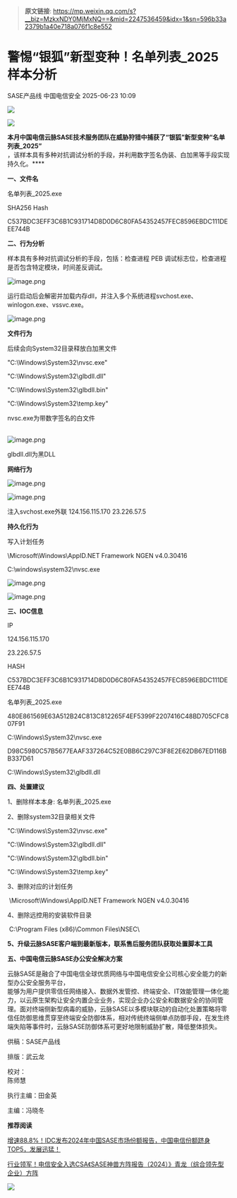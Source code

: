 > **原文链接**: https://mp.weixin.qq.com/s?__biz=MzkxNDY0MjMxNQ==&mid=2247536459&idx=1&sn=596b33a2379b1a40e718a076f1c8e552

#  警惕“银狐”新型变种！名单列表_2025样本分析  
SASE产品线  中国电信安全   2025-06-23 10:09  
  
![](https://mmbiz.qpic.cn/mmbiz_gif/Dh3fqSPAOWekCSIf3ffuFuiaBPl4BSArBsDhFEMSOTbeIfb7mdz4D0mDExZesv4PPicUdsOTxfRUx8QntAMTmTBA/640?wx_fmt=gif&tp=webp&wxfrom=5&wx_lazy=1 "")  
  
![](https://mmbiz.qpic.cn/mmbiz_png/Dh3fqSPAOWePMu18J3qdm7D4DgerZrtmzfZ2ThoQZZl4WAHJScyL4c59NPZcjXgnP2YL4HnUicxRibjtBZmqJW8A/640?wx_fmt=other&from=appmsg&tp=webp&wxfrom=5&wx_lazy=1&wx_co=1 "")  
  
**本月中国电信云脉SASE技术服务团队在威胁狩猎中捕获了“银狐”新型变种“名单列表_2025”**  
，该样本具有多种对抗调试分析的手段，并利用数字签名伪装、白加黑等手段实现持久化。****  
  
**一、文件名**  
  
  
名单列表_2025.exe   
  
SHA256 Hash   
  
C537BDC3EFF3C6B1C931714D8D0D6C80FA54352457FEC8596EBDC111DEEE744B   
  
**二、行为分析**  
  
  
样本具有多种对抗调试分析的手段，包括：检查进程 PEB 调试标志位，检查进程是否包含特定模块，时间差反调试。   
  
![image.png](https://mmbiz.qpic.cn/sz_mmbiz_png/z7xPqlc0GbB6Fdo2cCsAcqNqGM5xRPlCjQ67eSBJTOHsDroLHyTw1sa625A15pjphHvIASESgKricPSsGVhfyeA/640?wx_fmt=png&from=appmsg "")  
  
运行启动后会解密并加载内存dll，并注入多个系统进程svchost.exe、  
winlogon.exe、vssvc.exe。  
  
![image.png](https://mmbiz.qpic.cn/sz_mmbiz_png/z7xPqlc0GbB6Fdo2cCsAcqNqGM5xRPlCYElPZZPd6vhvNyuMFIDh0zA6wDfm323pmibTYfhMEMy1DMyPVRlNOiaA/640?wx_fmt=png&from=appmsg "")  
  
**文件行为**  
  
后续会向System32目录释放白加黑文件   
  
"C:\Windows\System32\nvsc.exe"   
  
"C:\Windows\System32\glbdll.dll"   
  
"C:\Windows\System32\glbdll.bin"   
  
"C:\Windows\System32\temp.key"   
  
nvsc.exe为带数字签名的白文件  
   
  
![image.png](https://mmbiz.qpic.cn/sz_mmbiz_png/z7xPqlc0GbB6Fdo2cCsAcqNqGM5xRPlCNnvhKg4qHSbR4oW83OI9cibicQ1sJibtXNXmNbrD9ibz4Cvh3Oicm7Uz2xQ/640?wx_fmt=png&from=appmsg "")  
  
glbdll.dll为黑DLL  
  
**网络行为**  
  
![image.png](https://mmbiz.qpic.cn/sz_mmbiz_png/z7xPqlc0GbB6Fdo2cCsAcqNqGM5xRPlCKdlV2RnOAdX84lNxVUvuIVNzjh7vKkKQrrtxtXiaD5ibwH7ZzjKr48Kg/640?wx_fmt=png&from=appmsg "")  
  
![image.png](https://mmbiz.qpic.cn/sz_mmbiz_png/z7xPqlc0GbB6Fdo2cCsAcqNqGM5xRPlC8YscZ8mk7QjPm0nkN7CylYEaH2OuagCwV8YHN01Wo876FAibSgrd8LQ/640?wx_fmt=png&from=appmsg "")  
  
注入svchost.exe外联 124.156.115.170 23.226.57.5   
  
**持久化行为**  
  
写入计划任务  
  
\Microsoft\Windows\AppID\.NET Framework NGEN v4.0.30416   
  
C:\windows\system32\nvsc.exe  
  
![image.png](https://mmbiz.qpic.cn/sz_mmbiz_png/z7xPqlc0GbB6Fdo2cCsAcqNqGM5xRPlCqjVvcsNOv7w0DLK5YC0C4M0BrHydVjIJUsC95BTnKkTtp2HKd6ib5oQ/640?wx_fmt=png&from=appmsg "")  
  
![image.png](https://mmbiz.qpic.cn/sz_mmbiz_png/z7xPqlc0GbB6Fdo2cCsAcqNqGM5xRPlCzXtBbjBLqHiaID6l3NdG4WsQVyEyoLRRDKXibY9eZYKyVzQv9VzbY8Kw/640?wx_fmt=png&from=appmsg "")  
  
**三、IOC信息**  
  
  
IP   
  
124.156.115.170    
  
23.226.57.5   
  
HASH   
  
C537BDC3EFF3C6B1C931714D8D0D6C80FA54352457FEC8596EBDC111DEEE744B   
  
名单列表_2025.exe   
  
480E861569E63A512B24C813C812265F4EF5399F2207416C48BD705CFC807F91   
  
C:\Windows\System32\nvsc.exe   
  
D98C5980C57B5677EAAF337264C52E0BB6C297C3F8E2E62DB67ED116BB337D61   
  
C:\Windows\System32\glbdll.dll   
  
**四、处置建议**  
  
  
1、删除样本本身: 名单列表_2025.exe   
  
2、删除system32目录相关文件   
  
"C:\Windows\System32\nvsc.exe"   
  
"C:\Windows\System32\glbdll.dll"   
  
"C:\Windows\System32\glbdll.bin"   
  
"C:\Windows\System32\temp.key"   
  
3、删除对应的计划任务   
  
 \Microsoft\Windows\AppID\.NET Framework NGEN v4.0.30416   
  
4、删除远控用的安装软件目录   
  
 C:\Program Files (x86)\Common Files\NSEC\   
  
**5、升级云脉SASE客户端到最新版本，联系售后服务团队获取处置脚本工具**  
  
**五、中国电信云脉SASE办公安全解决方案**  
  
  
云脉SASE是融合了中国电信全球优质网络与中国电信安全公司核心安全能力的新型办公安全服务平台，  
能够为用户提供零信任网络接入、数据外发管控、终端安全、IT效能管理一体化能力，以云原生架构让安全内置企业业务，实现企业办公安全和数据安全的协同管理。面对终端侧新型病毒的威胁，云脉SASE以多模块联动的自动化处置策略将零信任防御思维贯穿至终端安全防御体系，相对传统终端侧单点防御手段，在发生终端失陷等事件时，云脉SASE防御体系可更好地限制威胁扩散，降低整体损失。  
  
供稿：SASE产品线  
  
排版：武云龙  
  
校对：  
陈师慧  
  
执行主编：田金英  
  
主编：冯晓冬  
  
**推荐阅读**  
  
  
[](https://mp.weixin.qq.com/s?__biz=MzkxNDY0MjMxNQ==&mid=2247535785&idx=1&sn=8f56f1498a1dd926ab6c6f251a6d09b4&scene=21#wechat_redirect)  
  
[增速88.8%！IDC发布2024年中国SASE市场份额报告，中国电信份额跻身TOP5，发展迅猛！](https://mp.weixin.qq.com/s?__biz=MzkxNDY0MjMxNQ==&mid=2247535785&idx=1&sn=8f56f1498a1dd926ab6c6f251a6d09b4&scene=21#wechat_redirect)  
  
  
  
[](https://mp.weixin.qq.com/s?__biz=MzkxNDY0MjMxNQ==&mid=2247531342&idx=1&sn=c52ae2a093cdeb71f25f78e29fdf1901&scene=21#wechat_redirect)  
  
[行业领军！电信安全入选CSA《SASE神兽方阵报告（2024）》青龙（综合领先型企业）方阵](https://mp.weixin.qq.com/s?__biz=MzkxNDY0MjMxNQ==&mid=2247531342&idx=1&sn=c52ae2a093cdeb71f25f78e29fdf1901&scene=21#wechat_redirect)  
  
  
  
![](https://mmbiz.qpic.cn/sz_mmbiz_gif/z7xPqlc0GbBZdrnibkon0HxogO9iazwQy5cqsw6fRdkPujrZZCuVnk7ywgyYA7yTfRIIkEXpdpDfQlkFMENO9P0Q/640?wx_fmt=gif&from=appmsg "")  
  
  
  
  
  
  
  
  
  
